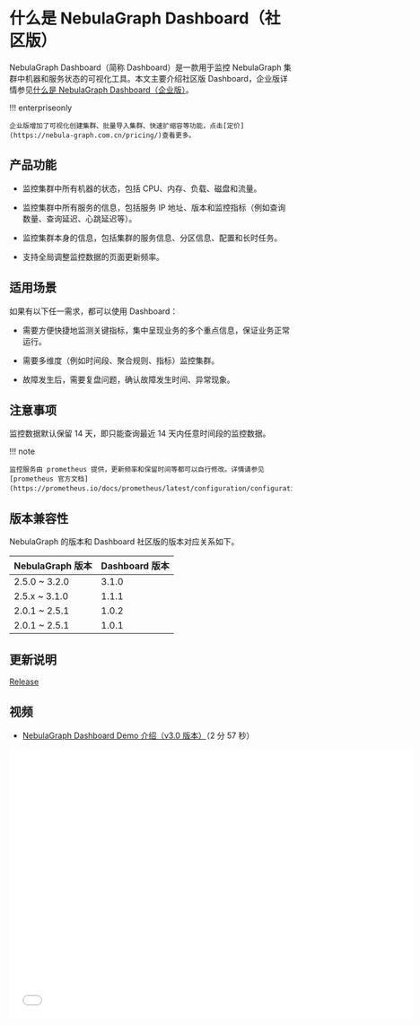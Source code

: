 # 什么是 NebulaGraph Dashboard（社区版）

NebulaGraph Dashboard（简称 Dashboard）是一款用于监控 NebulaGraph 集群中机器和服务状态的可视化工具。本文主要介绍社区版 Dashboard，企业版详情参见[什么是 NebulaGraph Dashboard（企业版）](../nebula-dashboard-ent/1.what-is-dashboard-ent.md)。

!!! enterpriseonly

    企业版增加了可视化创建集群、批量导入集群、快速扩缩容等功能，点击[定价](https://nebula-graph.com.cn/pricing/)查看更多。

## 产品功能

- 监控集群中所有机器的状态，包括 CPU、内存、负载、磁盘和流量。

- 监控集群中所有服务的信息，包括服务 IP 地址、版本和监控指标（例如查询数量、查询延迟、心跳延迟等）。
  
- 监控集群本身的信息，包括集群的服务信息、分区信息、配置和长时任务。

- 支持全局调整监控数据的页面更新频率。

## 适用场景

如果有以下任一需求，都可以使用 Dashboard：

- 需要方便快捷地监测关键指标，集中呈现业务的多个重点信息，保证业务正常运行。

- 需要多维度（例如时间段、聚合规则、指标）监控集群。

- 故障发生后，需要复盘问题，确认故障发生时间、异常现象。

## 注意事项

监控数据默认保留 14 天，即只能查询最近 14 天内任意时间段的监控数据。

!!! note

    监控服务由 prometheus 提供，更新频率和保留时间等都可以自行修改。详情请参见 [prometheus 官方文档](https://prometheus.io/docs/prometheus/latest/configuration/configuration/)。

## 版本兼容性

NebulaGraph 的版本和 Dashboard 社区版的版本对应关系如下。

|NebulaGraph 版本|Dashboard 版本|
|:---|:---|
|2.5.0 ~ 3.2.0|3.1.0|
|2.5.x ~ 3.1.0|1.1.1|
|2.0.1 ~ 2.5.1|1.0.2|
|2.0.1 ~ 2.5.1|1.0.1|

## 更新说明

[Release](https://github.com/vesoft-inc/nebula-dashboard/releases/tag/{{dashboard.tag}})

## 视频

* [NebulaGraph Dashboard Demo 介绍（v3.0 版本）](https://www.bilibili.com/video/BV12A4y1f7KL/)（2 分 57 秒）
<iframe src="//player.bilibili.com/player.html?aid=896639724&bvid=BV12A4y1f7KL&cid=723060811&page=1&high_quality=1" scrolling="no" border="0" frameborder="no" framespacing="0" allowfullscreen="true" width="720px" height="480px"> </iframe>

